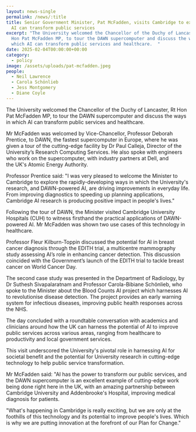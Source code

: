 ```yaml
---
layout: news-single
permalink: /news/:title
title: Senior Government Minister, Pat McFadden, visits Cambridge to explore how
  AI can transform public services
excerpt: "The University welcomed the Chancellor of the Duchy of Lancaster, Rt
  Hon Pat McFadden MP, to tour the DAWN supercomputer and discuss the ways in
  which AI can transform public services and healthcare.  "
date: 2025-02-04T00:00:00+00:00
category:
  - policy
image: /assets/uploads/pat-mcfadden.jpeg
people:
  - Neil Lawrence
  - Carola Schönlieb
  - Jess Montgomery
  - Diane Coyle
---
```

The University welcomed the Chancellor of the Duchy of Lancaster, Rt Hon Pat McFadden MP, to tour the DAWN supercomputer and discuss the ways in which AI can transform public services and healthcare.  

Mr McFadden was welcomed by Vice-Chancellor, Professor Deborah Prentice, to DAWN, the fastest supercomputer in Europe, where he was given a tour of the cutting-edge facility by Dr Paul Calleja, Director of the University’s Research Computing Services. He also spoke with engineers who work on the supercomputer, with industry partners at Dell, and the UK's Atomic Energy Authority. 

Professor Prentice said: "I was very pleased to welcome the Minister to Cambridge to explore the rapidly-developing ways in which the University's research, and DAWN-powered AI, are driving improvements in everyday life. From improving diagnostics to speeding up planning applications, Cambridge AI research is producing positive impact in people's lives."

Following the tour of DAWN, the Minister visited Cambridge University Hospitals (CUH) to witness firsthand the practical applications of DAWN-powered AI. Mr McFadden was shown two use cases of this technology in healthcare. 

Professor Fleur Kilburn-Toppin discussed the potential for AI in breast cancer diagnosis through the EDITH trial, a multicentre mammography study assessing AI’s role in enhancing cancer detection. This discussion coincided with the Government’s launch of the EDITH trial to tackle breast cancer on World Cancer Day. 

The second case study was presented in the Department of Radiology, by Dr Suthesh Sivapalaratnam and Professor Carola-Bibiane Schönlieb, who spoke to the Minister about the Blood Counts AI project which harnesses AI to revolutionise disease detection. The project provides an early warning system for infectious diseases, improving public health responses across the NHS. 

The day concluded with a roundtable conversation with academics and clinicians around how the UK can harness the potential of AI to improve public services across various areas, ranging from healthcare to productivity and local government services.  

This visit underscored the University's pivotal role in harnessing AI for societal benefit and the potential for University research in cutting-edge technology to help public service transformation. 

Mr McFadden said: "AI has the power to transform our public services, and the DAWN supercomputer is an excellent example of cutting-edge work being done right here in the UK, with an amazing partnership between Cambridge University and Addenbrooke's Hospital, improving medical diagnosis for patients.

"What's happening in Cambridge is really exciting, but we are only at the foothills of this technology and its potential to improve people's lives. Which is why we are putting innovation at the forefront of our Plan for Change."